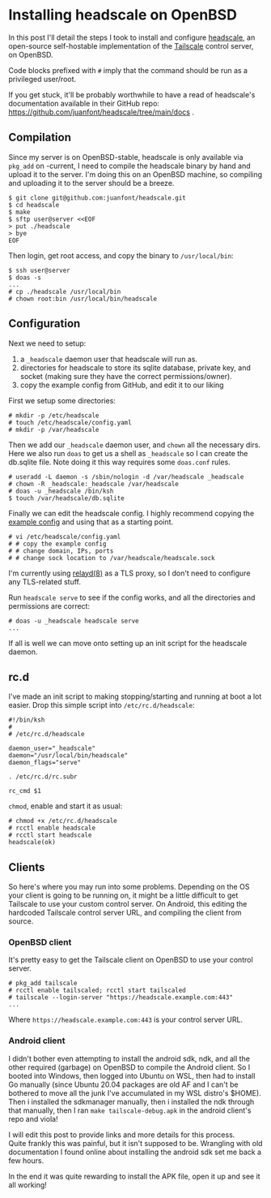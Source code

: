 # Installing headscale on OpenBSD

In this post I'll detail the steps I took to install and configure
[headscale](https://github.com/juanfont/headscale), an open-source self-hostable implementation of the [Tailscale](https://tailscale.com/) control server, on OpenBSD.

Code blocks prefixed with `#` imply that the command should be run as a privileged user/root.

If you get stuck, it'll be probably worthwhile to have a read of headscale's documentation available in their GitHub repo: https://github.com/juanfont/headscale/tree/main/docs .

## Compilation 

Since my server is on OpenBSD-stable, headscale is only available via `pkg_add` on -current, I need to compile the headscale binary by hand and upload it to the server.
I'm doing this on an OpenBSD machine, so compiling and uploading it to the server
should be a breeze.

	$ git clone git@github.com:juanfont/headscale.git
	$ cd headscale
	$ make
	$ sftp user@server <<EOF
	> put ./headscale
	> bye
	EOF

Then login, get root access, and copy the binary to `/usr/local/bin`:

	$ ssh user@server
	$ doas -s
	...
	# cp ./headscale /usr/local/bin
	# chown root:bin /usr/local/bin/headscale

## Configuration

Next we need to setup:

1. a `_headscale` daemon user that headscale will run as.
2. directories for headscale to store its sqlite database, private key, and socket (making sure they have the correct permissions/owner).
3. copy the example config from GitHub, and edit it to our liking

First we setup some directories:

	# mkdir -p /etc/headscale
	# touch /etc/headscale/config.yaml
	# mkdir -p /var/headscale

Then we add our `_headscale` daemon user, and `chown` all the necessary dirs.  
Here we also run `doas` to get us a shell as `_headscale` so I can create the db.sqlite file. Note doing it this way requires some `doas.conf` rules.

	# useradd -L daemon -s /sbin/nologin -d /var/headscale _headscale
	# chown -R _headscale:_headscale /var/headscale 
	# doas -u _headscale /bin/ksh
	$ touch /var/headscale/db.sqlite

Finally we can edit the headscale config. I highly recommend copying the [example config](https://raw.githubusercontent.com/juanfont/headscale/main/config-example.yaml) and using that as a starting point.

	# vi /etc/headscale/config.yaml
	# # copy the example config
	# # change domain, IPs, ports
	# # change sock location to /var/headscale/headscale.sock 

I'm currently using [relayd(8)](https://man.openbsd.org/relayd) as a TLS proxy, so I don't need to
configure any TLS-related stuff.

Run `headscale serve` to see if the config works, and all the directories and permissions are correct:

	# doas -u _headscale headscale serve
	...

If all is well we can move onto setting up an init script for the headscale daemon.

## rc.d

I've made an init script to making stopping/starting and running at boot
a lot easier. Drop this simple script into `/etc/rc.d/headscale`:

	#!/bin/ksh
	#
	# /etc/rc.d/headscale
	
	daemon_user="_headscale"
	daemon="/usr/local/bin/headscale"
	daemon_flags="serve"
	
	. /etc/rc.d/rc.subr
	
	rc_cmd $1

`chmod`, enable and start it as usual:

	# chmod +x /etc/rc.d/headscale
	# rcctl enable headscale
	# rcctl start headscale
	headscale(ok)

## Clients

So here's where you may run into some problems. Depending on the OS your client is going to be running on, it might be a little difficult to get Tailscale to use your custom control server. On Android, this editing the hardcoded Tailscale control server URL, and compiling the client from source.

### OpenBSD client

It's pretty easy to get the Tailscale client on OpenBSD to use your control server. 

	# pkg_add tailscale
	# rcctl enable tailscaled; rcctl start tailscaled
	# tailscale --login-server "https://headscale.example.com:443"
	...

Where `https://headscale.example.com:443` is your control server URL.

### Android client

I didn't bother even attempting to install the android sdk, ndk, and all the other required (garbage) on OpenBSD to compile the Android client. So I booted into Windows, then logged into Ubuntu on WSL, then had to install Go manually (since Ubuntu 20.04 packages are old AF and I can't be bothered to move all the junk I've accumulated in my WSL distro's $HOME). Then i installed the sdkmanager manually, then i installed the ndk through that manually, then I ran `make tailscale-debug.apk` in the android client's repo and viola!

I will edit this post to provide links and more details for this process.  
Quite frankly this was painful, but it isn't supposed to be. Wrangling with old documentation I found online about installing the android sdk set me back a few hours.

In the end it was quite rewarding to install the APK file, open it up and see it all working!

